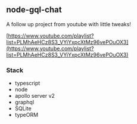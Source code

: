 ## node-gql-chat

A follow up project from youtube with little tweaks!

[https://www.youtube.com/playlist?list=PLMhAeHCz8S3_VYiYxpcXtMz96vePOuOX3](https://www.youtube.com/playlist?list=PLMhAeHCz8S3_VYiYxpcXtMz96vePOuOX3)

### Stack

- typescript
- node
- apollo server v2
- graphql
- SQLite
- typeORM